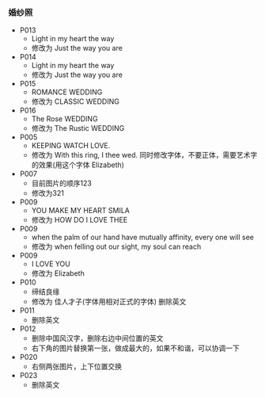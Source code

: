 ### 婚纱照

- P013 
  - Light in my heart the way 
  - 修改为 Just the way you are
- P014 
  - Light in my heart the way 
  - 修改为 Just the way you are
- P015 
  - ROMANCE WEDDING           
  - 修改为 CLASSIC WEDDING
- P016 
  - The Rose WEDDING          
  - 修改为 The Rustic WEDDING
- P005 
  - KEEPING WATCH LOVE.       
  - 修改为 With this ring, I thee wed. 同时修改字体，不要正体，需要艺术字的效果(用这个字体 Elizabeth)
- P007
  - 目前图片的顺序123
  - 修改为321
- P009 
  - YOU MAKE MY HEART SMILA   
  - 修改为 HOW DO I LOVE THEE
- P009 
  - when the palm of our hand have mutually affinity, every one will see 
  - 修改为 when felling out our sight, my soul can reach
- P009 
  - I LOVE YOU 
  - 修改为 Elizabeth
- P010 
  - 缔结良缘 
  - 修改为 佳人才子(字体用相对正式的字体) 删除英文
- P011 
  - 删除英文
- P012 
  - 删除中国风汉字，删除右边中间位置的英文
  - 右下角的图片替换第一张，做成最大的，如果不和谐，可以协调一下
- P020
  - 右侧两张图片，上下位置交换
- P023
  - 删除英文
